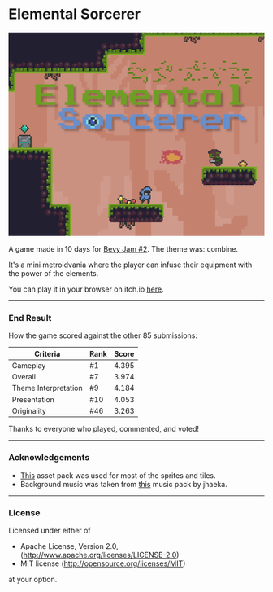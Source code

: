 # Elemental Sorcerer

<p align="center">
  <img width="630" src="./cover-image.png">
</p>

A game made in 10 days for [Bevy Jam #2](https://itch.io/jam/bevy-jam-2). The theme was: combine.

It's a mini metroidvania where the player can infuse their equipment with the power of the elements.

You can play it in your browser on itch.io [here](https://louisnivrat.itch.io/elemental-sorcerer).

---

### End Result

How the game scored against the other 85 submissions:

| Criteria             | Rank | Score |
| -------------------- | ---- | ----- |
| Gameplay             | #1   | 4.395 |
| Overall              | #7   | 3.974 |
| Theme Interpretation | #9   | 4.184 |
| Presentation         | #10  | 4.053 |
| Originality          | #46  | 3.263 |

Thanks to everyone who played, commented, and voted!

---

### Acknowledgements
- [This](https://o-lobster.itch.io/platformmetroidvania-pixel-art-asset-pack) asset pack was used for most of the sprites and tiles.
- Background music was taken from [this](https://joshuuu.itch.io/short-loopable-background-music) music pack by jhaeka.

---

### License

Licensed under either of

 * Apache License, Version 2.0, (http://www.apache.org/licenses/LICENSE-2.0)
 * MIT license (http://opensource.org/licenses/MIT)

at your option.

